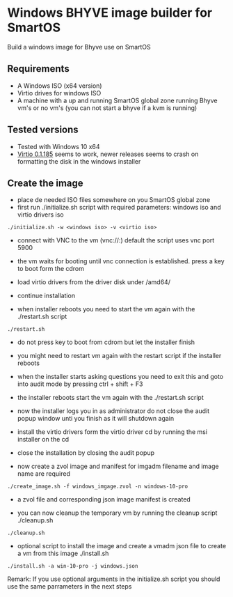 # Windows BHYVE image builder for SmartOS 

Build a windows image for Bhyve use on SmartOS

## Requirements

* A Windows ISO (x64 version)
* Virtio drives for windows ISO
* A machine with a up and running SmartOS global zone running Bhyve vm's or no vm's (you can not start a bhyve if a kvm is running)

## Tested versions

* Tested with Windows 10 x64
* [Virtio 0.1.185](https://fedorapeople.org/groups/virt/virtio-win/direct-downloads/archive-virtio/virtio-win-0.1.185-2/) seems to work, newer releases seems to crash on formatting the disk in the windows installer

## Create the image

* place de needed ISO files somewhere on you SmartOS global zone
* first run ./initialize.sh script with required parameters: windows iso and virtio drivers iso
```
./initialize.sh -w <windows iso> -v <virtio iso>
```
* connect with VNC to the vm (vnc://<golbalzone>:<port>) default the script uses vnc port 5900
* the vm waits for booting until vnc connection is established. press a key to boot form the cdrom
* load virtio drivers from the driver disk under /amd64/<winversion>
* continue installation

* when installer reboots you need to start the vm again with the ./restart.sh script
```
./restart.sh
```
* do not press key to boot from cdrom but let the installer finish
* you might need to restart vm again with the restart script if the installer reboots

* when the installer starts asking questions you need to exit this and goto into audit mode by pressing ctrl + shift + F3
* the installer reboots start the vm again with the ./restart.sh script
* now the installer logs you in as administrator do not close the audit popup window unti you finish as it will shutdown again
* install the virtio drivers form the virtio driver cd by running the msi installer on the cd
* close the installation by closing the audit popup

* now create a zvol image and manifest for imgadm filename and image name are required
```
./create_image.sh -f windows_imgage.zvol -n windows-10-pro
```
* a zvol file and corresponding json image manifest is created

* you can now cleanup the temporary vm by running the cleanup script ./cleanup.sh
```
./cleanup.sh
```

* optional script to install the image and create a vmadm json file to create a vm from this image ./install.sh
```
./install.sh -a win-10-pro -j windows.json
```

Remark: If you use optional arguments in the initialize.sh script you should use the same parrameters in the next steps